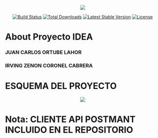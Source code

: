 <p align="center"><img src="http://1.bp.blogspot.com/-On7Qgv0tbGw/UGTibGWTdHI/AAAAAAAAEdw/srBSQdmWsCQ/s320/idea.jpg"></p>

<p align="center">
<a href="https://travis-ci.org/laravel/framework"><img src="https://travis-ci.org/laravel/framework.svg" alt="Build Status"></a>
<a href="https://packagist.org/packages/laravel/framework"><img src="https://poser.pugx.org/laravel/framework/d/total.svg" alt="Total Downloads"></a>
<a href="https://packagist.org/packages/laravel/framework"><img src="https://poser.pugx.org/laravel/framework/v/stable.svg" alt="Latest Stable Version"></a>
<a href="https://packagist.org/packages/laravel/framework"><img src="https://poser.pugx.org/laravel/framework/license.svg" alt="License"></a>
</p>

# About Proyecto IDEA 

###  JUAN CARLOS ORTUBE LAHOR
###  IRVING ZENON CORONEL CABRERA

# ESQUEMA DEL PROYECTO
<p align="center"><img src="http://200.107.241.6/idea.jpg"></p>

# Nota: CLIENTE API POSTMANT INCLUIDO EN EL REPOSITORIO